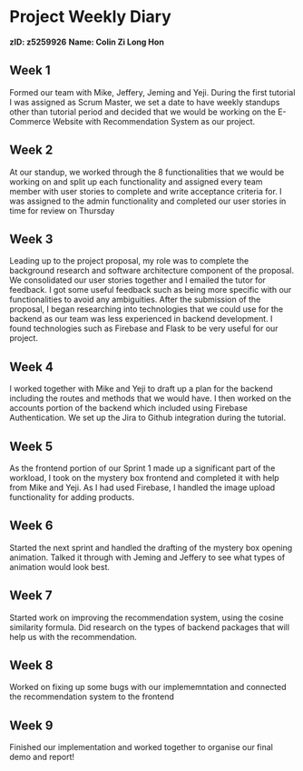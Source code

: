# Project Weekly Diary
**zID: z5259926**
**Name: Colin Zi Long Hon**

## Week 1
Formed our team with Mike, Jeffery, Jeming and Yeji. During the first tutorial I was assigned as Scrum Master, we set a date to have weekly standups other than tutorial period and decided that we would be working on the E-Commerce Website with Recommendation System as our project.

## Week 2
At our standup, we worked through the 8 functionalities that we would be working on and split up each functionality and assigned every team member with user stories to complete and write acceptance criteria for. I was assigned to the admin functionality and completed our user stories in time for review on Thursday

## Week 3
Leading up to the project proposal, my role was to complete the background research and software architecture component of the proposal. We consolidated our user stories together and I emailed the tutor for feedback. I got some useful feedback such as being more specific with our functionalities to avoid any ambiguities. After the submission of the proposal, I began researching into technologies that we could use for the backend as our team was less experienced in backend development. I found technologies such as Firebase and Flask to be very useful for our project.

## Week 4
I worked together with Mike and Yeji to draft up a plan for the backend including the routes and methods that we would have. I then worked on the accounts portion of the backend which included using Firebase Authentication. We set up the Jira to Github integration during the tutorial.

## Week 5
As the frontend portion of our Sprint 1 made up a significant part of the workload, I took on the mystery box frontend and completed it with help from Mike and Yeji. As I had used Firebase, I handled the image upload functionality for adding products. 

## Week 6
Started the next sprint and handled the drafting of the mystery box opening animation. Talked it through with Jeming and Jeffery to see what types of animation would look best. 

## Week 7
Started work on improving the recommendation system, using the cosine similarity formula. Did research on the types of backend packages that will help us with the recommendation. 

## Week 8 
Worked on fixing up some bugs with our implememntation and connected the recommendation system to the frontend

## Week 9
Finished our implementation and worked together to organise our final demo and report!
